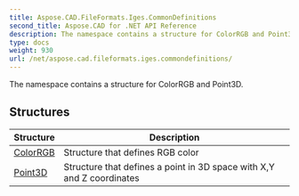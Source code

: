 ```yaml
---
title: Aspose.CAD.FileFormats.Iges.CommonDefinitions
second_title: Aspose.CAD for .NET API Reference
description: The namespace contains a structure for ColorRGB and Point3D
type: docs
weight: 930
url: /net/aspose.cad.fileformats.iges.commondefinitions/
---
```

The namespace contains a structure for ColorRGB and Point3D.

## Structures

| Structure | Description |
| --- | --- |
| [ColorRGB](./colorrgb/) | Structure that defines RGB color |
| [Point3D](./point3d/) | Structure that defines a point in 3D space with X,Y and Z coordinates |


